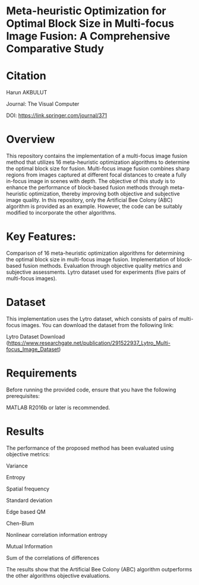 # Meta-heuristic Optimization for Optimal Block Size in Multi-focus Image Fusion: A Comprehensive Comparative Study
# Citation
Harun AKBULUT

Journal: The Visual Computer

DOI: https://link.springer.com/journal/371

# Overview
This repository contains the implementation of a multi-focus image fusion method that utilizes 16 meta-heuristic optimization algorithms to determine the optimal block size for fusion. Multi-focus image fusion combines sharp regions from images captured at different focal distances to create a fully in-focus image in scenes with depth. The objective of this study is to enhance the performance of block-based fusion methods through meta-heuristic optimization, thereby improving both objective and subjective image quality. In this repository, only the Artificial Bee Colony (ABC) algorithm is provided as an example. However, the code can be suitably modified to incorporate the other algorithms.
# Key Features:
Comparison of 16 meta-heuristic optimization algorithms for determining the optimal block size in multi-focus image fusion.
Implementation of block-based fusion methods.
Evaluation through objective quality metrics and subjective assessments.
Lytro dataset used for experiments (five pairs of multi-focus images).
# Dataset
This implementation uses the Lytro dataset, which consists of pairs of multi-focus images. You can download the dataset from the following link:

Lytro Dataset Download (https://www.researchgate.net/publication/291522937_Lytro_Multi-focus_Image_Dataset)

# Requirements
Before running the provided code, ensure that you have the following prerequisites:

MATLAB R2016b or later is recommended.

# Results
The performance of the proposed method has been evaluated using objective metrics:

Variance 

Entropy 

Spatial frequency

Standard deviation 

Edge based QM 

Chen-Blum 

Nonlinear correlation information entropy 

Mutual Information 

Sum of the correlations of differences 

The results show that the Artificial Bee Colony (ABC) algorithm outperforms the other algorithms objective evaluations.


